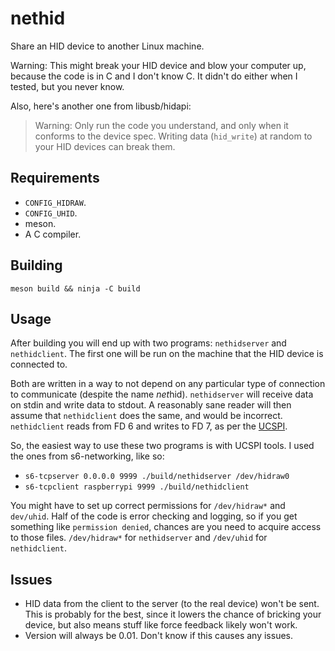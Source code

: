 # nethid

Share an HID device to another Linux machine.

Warning: This might break your HID device and blow your computer up, because
the code is in C and I don't know C. It didn't do either when I tested, but
you never know.

Also, here's another one from libusb/hidapi:
> Warning: Only run the code you understand, and only when it conforms to the
> device spec. Writing data (`hid_write`) at random to your HID devices can
> break them.

## Requirements
- `CONFIG_HIDRAW`.
- `CONFIG_UHID`.
- meson.
- A C compiler.

## Building

`meson build && ninja -C build`

## Usage

After building you will end up with two programs: `nethidserver` and
`nethidclient`. The first one will be run on the machine that the HID device
is connected to.

Both are written in a way to not depend on any particular type of connection
to communicate (despite the name *net*hid). `nethidserver` will receive data
on stdin and write data to stdout. A reasonably sane reader will then assume
that `nethidclient` does the same, and would be incorrect. `nethidclient`
reads from FD 6 and writes to FD 7, as per the
[UCSPI](https://cr.yp.to/proto/ucspi.txt).

So, the easiest way to use these two programs is with UCSPI tools. I used the
ones from s6-networking, like so:
- `s6-tcpserver 0.0.0.0 9999 ./build/nethidserver /dev/hidraw0`
- `s6-tcpclient raspberrypi 9999 ./build/nethidclient`

You might have to set up correct permissions for `/dev/hidraw*` and
`dev/uhid`. Half of the code is error checking and logging, so if you get
something like `permission denied`, chances are you need to acquire access to
those files. `/dev/hidraw*` for `nethidserver` and `/dev/uhid` for
`nethidclient`.

## Issues

- HID data from the client to the server (to the real device) won't be sent.
  This is probably for the best, since it lowers the chance of bricking your
  device, but also means stuff like force feedback likely won't work.
- Version will always be 0.01. Don't know if this causes any issues.
